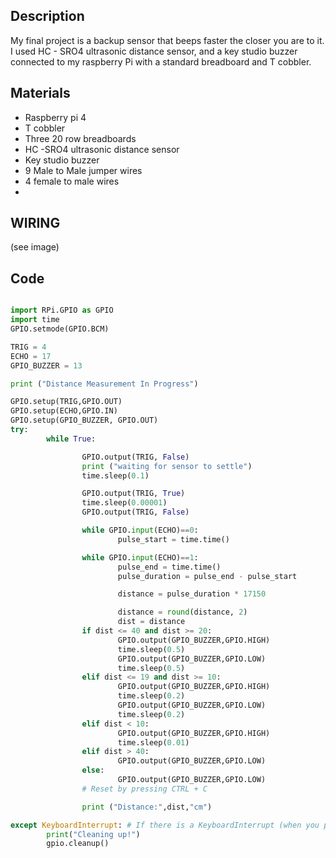 ## Description
My final project is a backup sensor that beeps faster the closer you are to it. I used HC - SRO4 ultrasonic distance sensor, and a key studio buzzer connected to my raspberry Pi with a standard breadboard and T cobbler. 

## Materials 
- Raspberry pi 4 
- T cobbler
- Three 20 row breadboards
- HC -SRO4 ultrasonic distance sensor
- Key studio buzzer 
- 9 Male to Male jumper wires
- 4 female to male wires
- 
## WIRING
(see image)

## Code
```python

import RPi.GPIO as GPIO
import time
GPIO.setmode(GPIO.BCM)

TRIG = 4
ECHO = 17
GPIO_BUZZER = 13

print ("Distance Measurement In Progress")

GPIO.setup(TRIG,GPIO.OUT)
GPIO.setup(ECHO,GPIO.IN)
GPIO.setup(GPIO_BUZZER, GPIO.OUT)
try:
        while True:

                GPIO.output(TRIG, False)
                print ("waiting for sensor to settle")
                time.sleep(0.1)

                GPIO.output(TRIG, True)
                time.sleep(0.00001)
                GPIO.output(TRIG, False)

                while GPIO.input(ECHO)==0:
                        pulse_start = time.time()

                while GPIO.input(ECHO)==1:
                        pulse_end = time.time()
                        pulse_duration = pulse_end - pulse_start

                        distance = pulse_duration * 17150

                        distance = round(distance, 2)
                        dist = distance
                if dist <= 40 and dist >= 20:
                        GPIO.output(GPIO_BUZZER,GPIO.HIGH)
                        time.sleep(0.5)
                        GPIO.output(GPIO_BUZZER,GPIO.LOW)
                        time.sleep(0.5)
                elif dist <= 19 and dist >= 10:
                        GPIO.output(GPIO_BUZZER,GPIO.HIGH)
                        time.sleep(0.2)
                        GPIO.output(GPIO_BUZZER,GPIO.LOW)
                        time.sleep(0.2)
                elif dist < 10:
                        GPIO.output(GPIO_BUZZER,GPIO.HIGH)
                        time.sleep(0.01)
                elif dist > 40:
                        GPIO.output(GPIO_BUZZER,GPIO.LOW)
                else:
                        GPIO.output(GPIO_BUZZER,GPIO.LOW)
                # Reset by pressing CTRL + C

                print ("Distance:",dist,"cm")

except KeyboardInterrupt: # If there is a KeyboardInterrupt (when you press ctrl+c), exit the program and cleanup
        print("Cleaning up!")
        gpio.cleanup()

```

